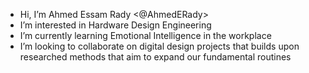 - Hi, I’m Ahmed Essam Rady <@AhmedERady>
- I’m interested in Hardware Design Engineering
- I’m currently learning Emotional Intelligence in the workplace 
- I’m looking to collaborate on digital design projects that builds upon researched methods that aim to expand our fundamental routines

<!---
AhmedERady/AhmedERady is a ✨ special ✨ repository because its `README.md` (this file) appears on your GitHub profile.
You can click the Preview link to take a look at your changes.
--->
